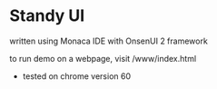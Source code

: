 # Standy UI

written using Monaca IDE with OnsenUI 2 framework

to run demo on a webpage, visit /www/index.html

- tested on chrome version 60
